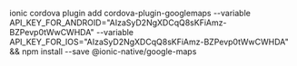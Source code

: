

ionic cordova plugin add cordova-plugin-googlemaps --variable API_KEY_FOR_ANDROID="AIzaSyD2NgXDCqQ8sKFiAmz-BZPevp0tWwCWHDA" --variable API_KEY_FOR_IOS="AIzaSyD2NgXDCqQ8sKFiAmz-BZPevp0tWwCWHDA" && npm install --save @ionic-native/google-maps